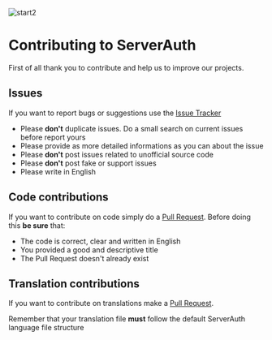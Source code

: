 ![start2](https://cloud.githubusercontent.com/assets/10303538/6315586/9463fa5c-ba06-11e4-8f30-ce7d8219c27d.png)

# Contributing to ServerAuth

First of all thank you to contribute and help us to improve our projects.

## Issues

If you want to report bugs or suggestions use the [Issue Tracker](https://github.com/EvolSoft/ServerAuth/issues)

- Please **don't** duplicate issues. Do a small search on current issues before report yours
- Please provide as more detailed informations as you can about the issue
- Please **don't** post issues related to unofficial source code
- Please **don't** post fake or support issues
- Please write in English

## Code contributions

If you want to contribute on code simply do a [Pull Request](https://github.com/EvolSoft/ServerAuth/pull/new). Before doing this **be sure** that:
- The code is correct, clear and written in English
- You provided a good and descriptive title
- The Pull Request doesn't already exist

## Translation contributions

If you want to contribute on translations make a [Pull Request](https://github.com/EvolSoft/ServerAuth/pull/new).

Remember that your translation file **must** follow the default ServerAuth language file structure
